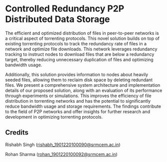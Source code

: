 # Controlled Redundancy P2P Distributed Data Storage
The efficient and optimized distribution of files in peer-to-peer networks is a critical aspect of torrenting protocols.
This novel solution builds on top of existing torrenting protocols to track the redundancy rate of files in a network and optimize file downloads. This network leverages redundancy tracking to instruct nodes to download files that are below a redundancy target, thereby reducing unnecessary duplication of files and optimizing bandwidth usage.

Additionally, this solution provides information to nodes about heavily seeded files, allowing them to reclaim disk space by deleting redundant files. We present a comprehensive system architecture and implementation details of our proposed solution, along with an evaluation of its performance through experiments or simulations. This improves the efficiency of file distribution in torrenting networks and has the potential to significantly reduce bandwidth usage and storage requirements. The findings contribute to the field of P2P networks and offer insights for further research and development in optimizing torrenting protocols.


## Credits

Rishabh Singh (rishabh_1901220100090@srmcem.ac.in)

Rohan Sharma (rohan_1901220100092@srmcem.ac.in)
